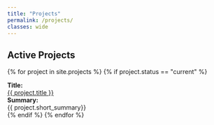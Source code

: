 ```yaml
---
title: "Projects"
permalink: /projects/
classes: wide
---
```

<link rel="stylesheet" href="{{ '/assets/css/custom.css' | relative_url }}">

<h2> Active Projects </h2>

{% for project in site.projects %}
{% if project.status == "current" %}
<div class="project-list">
    <div class="project-item">
    <b>Title:</b><br>
    <a href="{{ project.url }}"> {{ project.title }} </a>
    </div>
    <div class="project-item">  
        <b>Summary:</b><br>
        {{ project.short_summary}}
    </div>
</div>
{% endif %}
{% endfor %}
